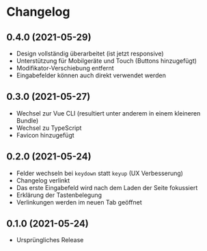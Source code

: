 # Changelog

## 0.4.0 (2021-05-29)

- Design vollständig überarbeitet (ist jetzt responsive)
- Unterstützung für Mobilgeräte und Touch (Buttons hinzugefügt)
- Modifikator-Verschiebung entfernt
- Eingabefelder können auch direkt verwendet werden

## 0.3.0 (2021-05-27)

- Wechsel zur Vue CLI (resultiert unter anderem in einem kleineren Bundle)
- Wechsel zu TypeScript
- Favicon hinzugefügt

## 0.2.0 (2021-05-24)

- Felder wechseln bei `keydown` statt `keyup` (UX Verbesserung)
- Changelog verlinkt
- Das erste Eingabefeld wird nach dem Laden der Seite fokussiert
- Erklärung der Tastenbelegung
- Verlinkungen werden im neuen Tab geöffnet

## 0.1.0 (2021-05-24)

- Ursprüngliches Release
